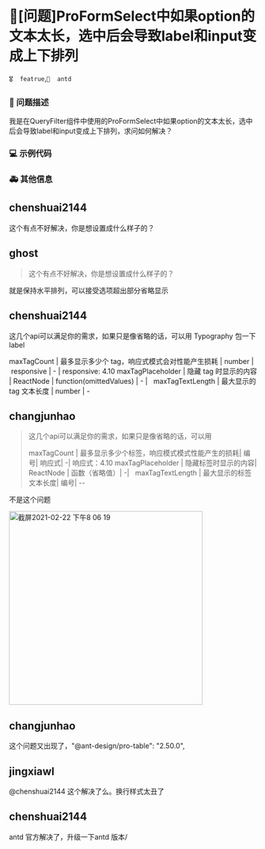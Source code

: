 # 🧐[问题]ProFormSelect中如果option的文本太长，选中后会导致label和input变成上下排列

`🎖️  featrue`,`🧱  antd`

### 🧐 问题描述

我是在QueryFilter组件中使用的ProFormSelect中如果option的文本太长，选中后会导致label和input变成上下排列，求问如何解决？

<!--
详细地描述问题，让大家都能理解
-->

### 💻 示例代码

<!--
如果你有解决方案，在这里清晰地阐述
-->

### 🚑 其他信息

<!--
如截图等其他信息可以贴在这里
-->

## chenshuai2144

这个有点不好解决，你是想设置成什么样子的？

## ghost

> 这个有点不好解决，你是想设置成什么样子的？

就是保持水平排列，可以接受选项超出部分省略显示

## chenshuai2144

这几个api可以满足你的需求，如果只是像省略的话，可以用 Typography 包一下 label

maxTagCount | 最多显示多少个 tag，响应式模式会对性能产生损耗 | number \| responsive | - | responsive: 4.10
maxTagPlaceholder | 隐藏 tag 时显示的内容 | ReactNode \| function(omittedValues) | - |  
maxTagTextLength | 最大显示的 tag 文本长度 | number | -

## changjunhao

> 这几个api可以满足你的需求，如果只是像省略的话，可以用
>
> maxTagCount | 最多显示多少个标签，响应模式模式性能产生的损耗| 编号| 响应式| -| 响应式：4.10
> maxTagPlaceholder | 隐藏标签时显示的内容| ReactNode | 函数（省略值）| -|  
> maxTagTextLength | 最大显示的标签文本长度| 编号| --

不是这个问题

<img width="391" alt="截屏2021-02-22 下午8 06 19" src="https://user-images.githubusercontent.com/7688639/108706472-a36faf00-7549-11eb-9e13-1a44ffd6bf82.png">

## changjunhao

这个问题又出现了，"@ant-design/pro-table": "2.50.0",

## jingxiawl

@chenshuai2144 这个解决了么。换行样式太丑了

## chenshuai2144

antd 官方解决了，升级一下antd 版本/
